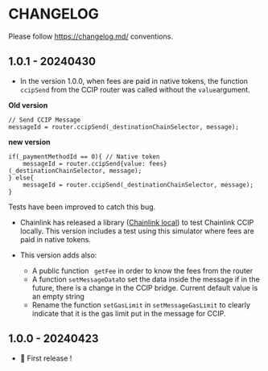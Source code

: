 # CHANGELOG

Please follow <https://changelog.md/> conventions.



## 1.0.1 - 20240430

- In the version 1.0.0, when fees are paid in native tokens, the function `ccipSend` from the CCIP router was called without the `value`argument.

**Old version**

```solidity
// Send CCIP Message
messageId = router.ccipSend(_destinationChainSelector, message); 
```

**new version**

```solidity
if(_paymentMethodId == 0){ // Native token
	messageId = router.ccipSend{value: fees}(_destinationChainSelector, message); 
} else{
    messageId = router.ccipSend(_destinationChainSelector, message); 
}
```

Tests have been improved to catch this bug.

- Chainlink has released a library ([Chainlink local](https://github.com/smartcontractkit/chainlink-local/tree/main)) to test Chainlink CCIP locally. This version includes a test using this simulator where fees are paid in native tokens.

- This version adds also:

  - A public function ` getFee` in order to know the fees from the router
  - A function `setMessageData`to set the data inside the message if in the future, there is a change in the CCIP bridge. Current default value is an empty string
  - Rename the function `setGasLimit` in `setMessageGasLimit` to clearly indicate that it is the gas limit put in the message for CCIP.

  

## 1.0.0 - 20240423

- 🎉 First release !

